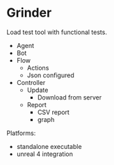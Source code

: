 # Grinder

Load test tool with functional tests. 

- Agent
- Bot
- Flow
  - Actions
  - Json configured
- Controller
  - Update
    - Download from server
  - Report
    - CSV report
    - graph

Platforms:
- standalone executable
- unreal 4 integration

